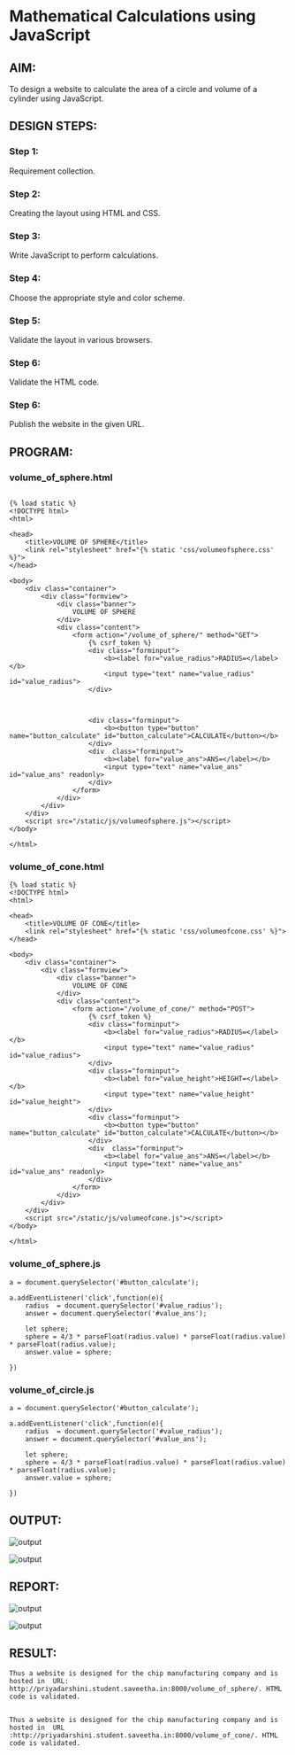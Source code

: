 # Mathematical Calculations using JavaScript
## AIM:
To design a website to calculate the area of a circle and volume of a cylinder using JavaScript.

## DESIGN STEPS:
### Step 1: 
Requirement collection.
### Step 2:
Creating the layout using HTML and CSS.
### Step 3:
Write JavaScript to perform calculations.
### Step 4:
Choose the appropriate style and color scheme.
### Step 5:
Validate the layout in various browsers.
### Step 6:
Validate the HTML code.
### Step 6:
Publish the website in the given URL.


## PROGRAM:

### volume_of_sphere.html
```

{% load static %}
<!DOCTYPE html>
<html>

<head>
    <title>VOLUME OF SPHERE</title>
    <link rel="stylesheet" href="{% static 'css/volumeofsphere.css' %}">
</head>

<body>
    <div class="container">
        <div class="formview">
            <div class="banner">
                VOLUME OF SPHERE
            </div>
            <div class="content">
                <form action="/volume_of_sphere/" method="GET">
                    {% csrf_token %}
                    <div class="forminput">
                        <b><label for="value_radius">RADIUS=</label></b>
                        <input type="text" name="value_radius" id="value_radius">
                    </div>
                    
                    
                                       
                    <div class="forminput">
                        <b><button type="button" name="button_calculate" id="button_calculate">CALCULATE</button></b>
                    </div>
                    <div  class="forminput">
                        <b><label for="value_ans">ANS=</label></b>
                        <input type="text" name="value_ans" id="value_ans" readonly>
                    </div> 
                </form>
            </div>
        </div>
    </div>
    <script src="/static/js/volumeofsphere.js"></script>
</body>

</html>
```

### volume_of_cone.html 
```
{% load static %}
<!DOCTYPE html>
<html>

<head>
    <title>VOLUME OF CONE</title>
    <link rel="stylesheet" href="{% static 'css/volumeofcone.css' %}">
</head>

<body>
    <div class="container">
        <div class="formview">
            <div class="banner">
                VOLUME OF CONE
            </div>
            <div class="content">
                <form action="/volume_of_cone/" method="POST">
                    {% csrf_token %}
                    <div class="forminput">
                        <b><label for="value_radius">RADIUS=</label></b>
                        <input type="text" name="value_radius" id="value_radius">
                    </div>
                    <div class="forminput">
                        <b><label for="value_height">HEIGHT=</label></b>
                        <input type="text" name="value_height" id="value_height">
                    </div>
                    <div class="forminput">
                        <b><button type="button" name="button_calculate" id="button_calculate">CALCULATE</button></b>
                    </div>
                    <div  class="forminput">
                        <b><label for="value_ans">ANS=</label></b>
                        <input type="text" name="value_ans" id="value_ans" readonly>
                    </div> 
                </form>
            </div>
        </div>
    </div>
    <script src="/static/js/volumeofcone.js"></script>
</body>

</html>
```
### volume_of_sphere.js
```
a = document.querySelector('#button_calculate');

a.addEventListener('click',function(e){
    radius  = document.querySelector('#value_radius');
    answer = document.querySelector('#value_ans');

    let sphere;
    sphere = 4/3 * parseFloat(radius.value) * parseFloat(radius.value) * parseFloat(radius.value);
    answer.value = sphere;
     
})
```

### volume_of_circle.js

```
a = document.querySelector('#button_calculate');

a.addEventListener('click',function(e){
    radius  = document.querySelector('#value_radius');
    answer = document.querySelector('#value_ans');

    let sphere;
    sphere = 4/3 * parseFloat(radius.value) * parseFloat(radius.value) * parseFloat(radius.value);
    answer.value = sphere;
     
})

```

## OUTPUT:
![output](./static/image/ss.jpg)

![output](./static/image/ss1.jpg)

## REPORT:
![output](./static/image/rr.jpg)

![output](./static/image/rr1.jpg)

## RESULT:
    Thus a website is designed for the chip manufacturing company and is hosted in  URL: http://priyadarshini.student.saveetha.in:8000/volume_of_sphere/. HTML code is validated.


    Thus a website is designed for the chip manufacturing company and is hosted in  URL :http://priyadarshini.student.saveetha.in:8000/volume_of_cone/. HTML code is validated.

